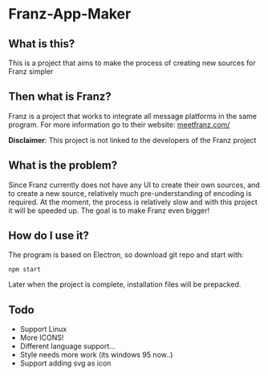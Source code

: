 # Franz-App-Maker
## What is this?
This is a project that aims to make the process of creating new sources for Franz simpler

## Then what is Franz?
Franz is a project that works to integrate all message platforms in the same program. For more information go to their website: [meetfranz.com/](https://meetfranz.com/)

**Disclaimer**: This project is not linked to the developers of the Franz project

## What is the problem?
Since Franz currently does not have any UI to create their own sources, and to create a new source, relatively much pre-understanding of encoding is required.
At the moment, the process is relatively slow and with this project it will be speeded up. The goal is to make Franz even bigger!

## How do I use it?
The program is based on Electron, so download git repo and start with:
```
npm start
```
Later when the project is complete, installation files will be prepacked.

## Todo
* Support Linux
* More ICONS!
* Different language support...
* Style needs more work (its windows 95 now..)
* Support adding svg as icon